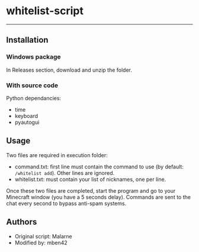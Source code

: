 # whitelist-script
***

## Installation
### Windows package
In Releases section, download and unzip the folder.

### With source code
Python dependancies:
* time
* keyboard
* pyautogui


## Usage
Two files are required in execution folder:
* command.txt: first line must contain the command to use (by default: ```/whitelist add```). Other lines are ignored.
* whitelist.txt: must contain your list of nicknames, one per line.

Once these two files are completed, start the program and go to your Minecraft window (you have a 5 seconds delay). Commands are sent to the chat every second to bypass anti-spam systems.

## Authors
* Original script: Malarne
* Modified by: mben42
